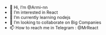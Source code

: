 - 👋 Hi, I’m @Armi-nn                   
- 👀 I’m interested in React                                       
- 🌱 I’m currently learning nodejs                                            
- 💞️ I’m looking to collaborate on Big Companies                                            
- 📫 How to reach me in Telegram : @MrReact                               
<!--- 
Armi-nn/Armi-nn is a ✨ special ✨ repository because its `README.md` (this file) appears on your GitHub profile.
You can click the Preview link to take a look at your changes.
--->
